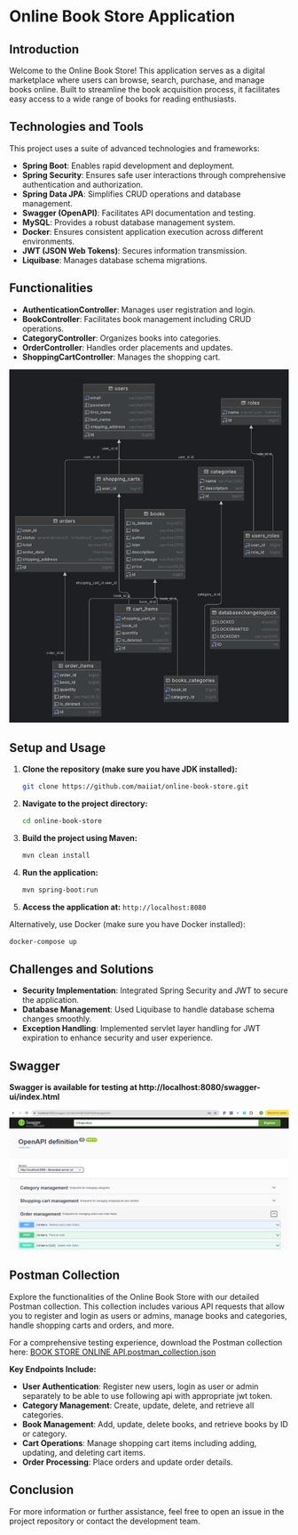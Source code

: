 
# Online Book Store Application

## Introduction

Welcome to the Online Book Store! This application serves as a digital marketplace where users can browse, search, purchase, and manage books online. Built to streamline the book acquisition process, it facilitates easy access to a wide range of books for reading enthusiasts.

## Technologies and Tools

This project uses a suite of advanced technologies and frameworks:
- **Spring Boot**: Enables rapid development and deployment.
- **Spring Security**: Ensures safe user interactions through comprehensive authentication and authorization.
- **Spring Data JPA**: Simplifies CRUD operations and database management.
- **Swagger (OpenAPI)**: Facilitates API documentation and testing.
- **MySQL**: Provides a robust database management system.
- **Docker**: Ensures consistent application execution across different environments.
- **JWT (JSON Web Tokens)**: Secures information transmission.
- **Liquibase**: Manages database schema migrations.

## Functionalities

- **AuthenticationController**: Manages user registration and login.
- **BookController**: Facilitates book management including CRUD operations.
- **CategoryController**: Organizes books into categories.
- **OrderController**: Handles order placements and updates.
- **ShoppingCartController**: Manages the shopping cart.

![img.png](book-store-diagram.png)

## Setup and Usage

1. **Clone the repository (make sure you have JDK installed):**
   ```bash
   git clone https://github.com/maiiat/online-book-store.git
   ```
2. **Navigate to the project directory:**
   ```bash
   cd online-book-store
   ```
3. **Build the project using Maven:**
   ```bash
   mvn clean install
   ```
4. **Run the application:**
   ```bash
   mvn spring-boot:run
   ```
5. **Access the application at:** `http://localhost:8080`

Alternatively, use Docker (make sure you have Docker installed):
   ```bash
   docker-compose up
   ```

## Challenges and Solutions

- **Security Implementation**: Integrated Spring Security and JWT to secure the application.
- **Database Management**: Used Liquibase to handle database schema changes smoothly.
- **Exception Handling**: Implemented servlet layer handling for JWT expiration to enhance security and user experience.

## Swagger

**Swagger is available for testing at http://localhost:8080/swagger-ui/index.html**

![img.png](book-store-swagger.png)

## Postman Collection

Explore the functionalities of the Online Book Store with our detailed Postman collection. This collection includes various API requests that allow you to register and login as users or admins, manage books and categories, handle shopping carts and orders, and more.

For a comprehensive testing experience, download the Postman collection here: [BOOK STORE ONLINE API.postman_collection.json](..%2F..%2FDesktop%2FBOOK%20STORE%20ONLINE%20API.postman_collection.json)

**Key Endpoints Include:**
- **User Authentication**: Register new users, login as user or admin separately to be able to use following api with appropriate jwt token.
- **Category Management**: Create, update, delete, and retrieve all categories.
- **Book Management**: Add, update, delete books, and retrieve books by ID or category.
- **Cart Operations**: Manage shopping cart items including adding, updating, and deleting cart items.
- **Order Processing**: Place orders and update order details.

## Conclusion
For more information or further assistance, feel free to open an issue in the project repository or contact the development team.

